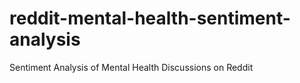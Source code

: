 # reddit-mental-health-sentiment-analysis
Sentiment Analysis of Mental Health Discussions on Reddit
